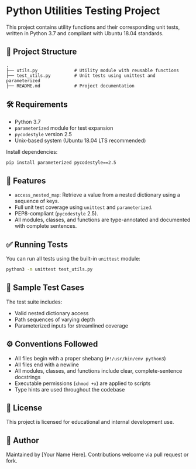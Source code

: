 # Python Utilities Testing Project

This project contains utility functions and their corresponding unit tests, written in Python 3.7 and compliant with Ubuntu 18.04 standards.

## 📁 Project Structure

```
.
├── utils.py              # Utility module with reusable functions
├── test_utils.py         # Unit tests using unittest and parameterized
├── README.md             # Project documentation
```

## 🛠️ Requirements

- Python 3.7
- `parameterized` module for test expansion
- `pycodestyle` version 2.5
- Unix-based system (Ubuntu 18.04 LTS recommended)

Install dependencies:

```bash
pip install parameterized pycodestyle==2.5
```

## 📌 Features

- `access_nested_map`: Retrieve a value from a nested dictionary using a sequence of keys.
- Full unit test coverage using `unittest` and `parameterized`.
- PEP8-compliant (`pycodestyle` 2.5).
- All modules, classes, and functions are type-annotated and documented with complete sentences.

## ✅ Running Tests

You can run all tests using the built-in `unittest` module:

```bash
python3 -m unittest test_utils.py
```

## 🧪 Sample Test Cases

The test suite includes:

- Valid nested dictionary access
- Path sequences of varying depth
- Parameterized inputs for streamlined coverage

## ⚙️ Conventions Followed

- All files begin with a proper shebang (`#!/usr/bin/env python3`)
- All files end with a newline
- All modules, classes, and functions include clear, complete-sentence docstrings
- Executable permissions (`chmod +x`) are applied to scripts
- Type hints are used throughout the codebase

## 📄 License

This project is licensed for educational and internal development use.

## 👤 Author

Maintained by [Your Name Here]. Contributions welcome via pull request or fork.
